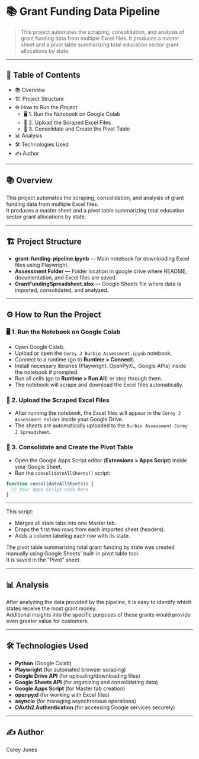 # 📚 Grant Funding Data Pipeline

> This project automates the scraping, consolidation, and analysis of grant funding data from multiple Excel files. It produces a master sheet and a pivot table summarizing total education sector grant allocations by state.

---

## 📑 Table of Contents

* 📚 Overview
* 🏗️ Project Structure
* ⚙️ How to Run the Project
  * 🖥️ 1. Run the Notebook on Google Colab
  * 📂 2. Upload the Scraped Excel Files
  * 📝 3. Consolidate and Create the Pivot Table
* 📊 Analysis
* 🛠️ Technologies Used
* ✍️ Author

---

## 📚 Overview

This project automates the scraping, consolidation, and analysis of grant funding data from multiple Excel files.  
It produces a master sheet and a pivot table summarizing total education sector grant allocations by state.

---

## 🏗️ Project Structure

- **grant-funding-pipeline.ipynb** — Main notebook for downloading Excel files using Playwright.
- **Assessment Folder** — Folder location in google drive where README, documentation, and Excel files are saved.
- **GrantFundingSpreadsheet.xlsx** — Google Sheets file where data is imported, consolidated, and analyzed.

---

## ⚙️ How to Run the Project

### 🖥️ 1. Run the Notebook on Google Colab
- Open Google Colab.
- Upload or open the `Corey J Burbio Assessment.ipynb` notebook.
- Connect to a runtime (go to **Runtime > Connect**).
- Install necessary libraries (Playwright, OpenPyXL, Google APIs) inside the notebook if prompted.
- Run all cells (go to **Runtime > Run All**) or step through them.
- The notebook will scrape and download the Excel files automatically.

### 📂 2. Upload the Scraped Excel Files
- After running the notebook, the Excel files will appear in the `Corey J Assessment Folder` inside your Google Drive.
- The sheets are automatically uploaded to the `Burbio Assessment Corey J Spreadsheet`.

### 📝 3. Consolidate and Create the Pivot Table
- Open the Google Apps Script editor (**Extensions > Apps Script**) inside your Google Sheet.
- Run the `consolidateAllSheets()` script:

```javascript
function consolidateAllSheets() {
  // Your Apps Script code here
}
```
---

This script:
- Merges all state tabs into one Master tab.
- Drops the first two rows from each imported sheet (headers).
- Adds a column labeling each row with its state.

The pivot table summarizing total grant funding by state was created manually using Google Sheets' built-in pivot table tool.  
It is saved in the "Pivot" sheet.

---


## 📊 Analysis

After analyzing the data provided by the pipeline, it is easy to identify which states receive the most grant money.  
Additional insights into the specific purposes of these grants would provide even greater value for customers.

---

## 🛠️ Technologies Used

- **Python** (Google Colab)
- **Playwright** (for automated browser scraping)
- **Google Drive API** (for uploading/downloading files)
- **Google Sheets API** (for organizing and consolidating data)
- **Google Apps Script** (for Master tab creation)
- **openpyxl** (for working with Excel files)
- **asyncio** (for managing asynchronous operations)
- **OAuth2 Authentication** (for accessing Google services securely)

---

## ✍️ Author

Corey Jones
